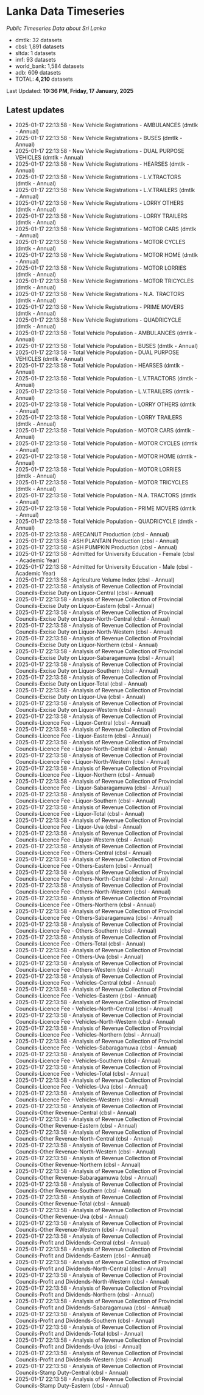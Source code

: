 # Lanka Data Timeseries
*Public Timeseries Data about Sri Lanka*

* dmtlk: 32 datasets
* cbsl: 1,891 datasets
* sltda: 1 datasets
* imf: 93 datasets
* world_bank: 1,584 datasets
* adb: 609 datasets
* TOTAL: **4,210** datasets

Last Updated: **10:36 PM, Friday, 17 January, 2025**

## Latest updates

* 2025-01-17 22:13:58 - New Vehicle Registrations - AMBULANCES (dmtlk - Annual)
* 2025-01-17 22:13:58 - New Vehicle Registrations - BUSES (dmtlk - Annual)
* 2025-01-17 22:13:58 - New Vehicle Registrations - DUAL PURPOSE VEHICLES (dmtlk - Annual)
* 2025-01-17 22:13:58 - New Vehicle Registrations - HEARSES (dmtlk - Annual)
* 2025-01-17 22:13:58 - New Vehicle Registrations - L.V.TRACTORS (dmtlk - Annual)
* 2025-01-17 22:13:58 - New Vehicle Registrations - L.V.TRAILERS (dmtlk - Annual)
* 2025-01-17 22:13:58 - New Vehicle Registrations - LORRY OTHERS (dmtlk - Annual)
* 2025-01-17 22:13:58 - New Vehicle Registrations - LORRY TRAILERS (dmtlk - Annual)
* 2025-01-17 22:13:58 - New Vehicle Registrations - MOTOR CARS (dmtlk - Annual)
* 2025-01-17 22:13:58 - New Vehicle Registrations - MOTOR CYCLES (dmtlk - Annual)
* 2025-01-17 22:13:58 - New Vehicle Registrations - MOTOR HOME (dmtlk - Annual)
* 2025-01-17 22:13:58 - New Vehicle Registrations - MOTOR LORRIES (dmtlk - Annual)
* 2025-01-17 22:13:58 - New Vehicle Registrations - MOTOR TRICYCLES (dmtlk - Annual)
* 2025-01-17 22:13:58 - New Vehicle Registrations - N.A. TRACTORS (dmtlk - Annual)
* 2025-01-17 22:13:58 - New Vehicle Registrations - PRIME MOVERS (dmtlk - Annual)
* 2025-01-17 22:13:58 - New Vehicle Registrations - QUADRICYCLE (dmtlk - Annual)
* 2025-01-17 22:13:58 - Total Vehicle Population - AMBULANCES (dmtlk - Annual)
* 2025-01-17 22:13:58 - Total Vehicle Population - BUSES (dmtlk - Annual)
* 2025-01-17 22:13:58 - Total Vehicle Population - DUAL PURPOSE VEHICLES (dmtlk - Annual)
* 2025-01-17 22:13:58 - Total Vehicle Population - HEARSES (dmtlk - Annual)
* 2025-01-17 22:13:58 - Total Vehicle Population - L.V.TRACTORS (dmtlk - Annual)
* 2025-01-17 22:13:58 - Total Vehicle Population - L.V.TRAILERS (dmtlk - Annual)
* 2025-01-17 22:13:58 - Total Vehicle Population - LORRY OTHERS (dmtlk - Annual)
* 2025-01-17 22:13:58 - Total Vehicle Population - LORRY TRAILERS (dmtlk - Annual)
* 2025-01-17 22:13:58 - Total Vehicle Population - MOTOR CARS (dmtlk - Annual)
* 2025-01-17 22:13:58 - Total Vehicle Population - MOTOR CYCLES (dmtlk - Annual)
* 2025-01-17 22:13:58 - Total Vehicle Population - MOTOR HOME (dmtlk - Annual)
* 2025-01-17 22:13:58 - Total Vehicle Population - MOTOR LORRIES (dmtlk - Annual)
* 2025-01-17 22:13:58 - Total Vehicle Population - MOTOR TRICYCLES (dmtlk - Annual)
* 2025-01-17 22:13:58 - Total Vehicle Population - N.A. TRACTORS (dmtlk - Annual)
* 2025-01-17 22:13:58 - Total Vehicle Population - PRIME MOVERS (dmtlk - Annual)
* 2025-01-17 22:13:58 - Total Vehicle Population - QUADRICYCLE (dmtlk - Annual)
* 2025-01-17 22:13:58 - ARECANUT Production (cbsl - Annual)
* 2025-01-17 22:13:58 - ASH PLANTAIN Production (cbsl - Annual)
* 2025-01-17 22:13:58 - ASH PUMPKIN Production (cbsl - Annual)
* 2025-01-17 22:13:58 - Admitted for University Education - Female (cbsl - Academic Year)
* 2025-01-17 22:13:58 - Admitted for University Education - Male (cbsl - Academic Year)
* 2025-01-17 22:13:58 - Agriculture Volume Index (cbsl - Annual)
* 2025-01-17 22:13:58 - Analysis of Revenue Collection of Provincial Councils-Excise Duty on Liquor-Central (cbsl - Annual)
* 2025-01-17 22:13:58 - Analysis of Revenue Collection of Provincial Councils-Excise Duty on Liquor-Eastern (cbsl - Annual)
* 2025-01-17 22:13:58 - Analysis of Revenue Collection of Provincial Councils-Excise Duty on Liquor-North-Central (cbsl - Annual)
* 2025-01-17 22:13:58 - Analysis of Revenue Collection of Provincial Councils-Excise Duty on Liquor-North-Western (cbsl - Annual)
* 2025-01-17 22:13:58 - Analysis of Revenue Collection of Provincial Councils-Excise Duty on Liquor-Northern (cbsl - Annual)
* 2025-01-17 22:13:58 - Analysis of Revenue Collection of Provincial Councils-Excise Duty on Liquor-Sabaragamuwa (cbsl - Annual)
* 2025-01-17 22:13:58 - Analysis of Revenue Collection of Provincial Councils-Excise Duty on Liquor-Southern (cbsl - Annual)
* 2025-01-17 22:13:58 - Analysis of Revenue Collection of Provincial Councils-Excise Duty on Liquor-Total (cbsl - Annual)
* 2025-01-17 22:13:58 - Analysis of Revenue Collection of Provincial Councils-Excise Duty on Liquor-Uva (cbsl - Annual)
* 2025-01-17 22:13:58 - Analysis of Revenue Collection of Provincial Councils-Excise Duty on Liquor-Western (cbsl - Annual)
* 2025-01-17 22:13:58 - Analysis of Revenue Collection of Provincial Councils-Licence Fee - Liquor-Central (cbsl - Annual)
* 2025-01-17 22:13:58 - Analysis of Revenue Collection of Provincial Councils-Licence Fee - Liquor-Eastern (cbsl - Annual)
* 2025-01-17 22:13:58 - Analysis of Revenue Collection of Provincial Councils-Licence Fee - Liquor-North-Central (cbsl - Annual)
* 2025-01-17 22:13:58 - Analysis of Revenue Collection of Provincial Councils-Licence Fee - Liquor-North-Western (cbsl - Annual)
* 2025-01-17 22:13:58 - Analysis of Revenue Collection of Provincial Councils-Licence Fee - Liquor-Northern (cbsl - Annual)
* 2025-01-17 22:13:58 - Analysis of Revenue Collection of Provincial Councils-Licence Fee - Liquor-Sabaragamuwa (cbsl - Annual)
* 2025-01-17 22:13:58 - Analysis of Revenue Collection of Provincial Councils-Licence Fee - Liquor-Southern (cbsl - Annual)
* 2025-01-17 22:13:58 - Analysis of Revenue Collection of Provincial Councils-Licence Fee - Liquor-Total (cbsl - Annual)
* 2025-01-17 22:13:58 - Analysis of Revenue Collection of Provincial Councils-Licence Fee - Liquor-Uva (cbsl - Annual)
* 2025-01-17 22:13:58 - Analysis of Revenue Collection of Provincial Councils-Licence Fee - Liquor-Western (cbsl - Annual)
* 2025-01-17 22:13:58 - Analysis of Revenue Collection of Provincial Councils-Licence Fee - Others-Central (cbsl - Annual)
* 2025-01-17 22:13:58 - Analysis of Revenue Collection of Provincial Councils-Licence Fee - Others-Eastern (cbsl - Annual)
* 2025-01-17 22:13:58 - Analysis of Revenue Collection of Provincial Councils-Licence Fee - Others-North-Central (cbsl - Annual)
* 2025-01-17 22:13:58 - Analysis of Revenue Collection of Provincial Councils-Licence Fee - Others-North-Western (cbsl - Annual)
* 2025-01-17 22:13:58 - Analysis of Revenue Collection of Provincial Councils-Licence Fee - Others-Northern (cbsl - Annual)
* 2025-01-17 22:13:58 - Analysis of Revenue Collection of Provincial Councils-Licence Fee - Others-Sabaragamuwa (cbsl - Annual)
* 2025-01-17 22:13:58 - Analysis of Revenue Collection of Provincial Councils-Licence Fee - Others-Southern (cbsl - Annual)
* 2025-01-17 22:13:58 - Analysis of Revenue Collection of Provincial Councils-Licence Fee - Others-Total (cbsl - Annual)
* 2025-01-17 22:13:58 - Analysis of Revenue Collection of Provincial Councils-Licence Fee - Others-Uva (cbsl - Annual)
* 2025-01-17 22:13:58 - Analysis of Revenue Collection of Provincial Councils-Licence Fee - Others-Western (cbsl - Annual)
* 2025-01-17 22:13:58 - Analysis of Revenue Collection of Provincial Councils-Licence Fee - Vehicles-Central (cbsl - Annual)
* 2025-01-17 22:13:58 - Analysis of Revenue Collection of Provincial Councils-Licence Fee - Vehicles-Eastern (cbsl - Annual)
* 2025-01-17 22:13:58 - Analysis of Revenue Collection of Provincial Councils-Licence Fee - Vehicles-North-Central (cbsl - Annual)
* 2025-01-17 22:13:58 - Analysis of Revenue Collection of Provincial Councils-Licence Fee - Vehicles-North-Western (cbsl - Annual)
* 2025-01-17 22:13:58 - Analysis of Revenue Collection of Provincial Councils-Licence Fee - Vehicles-Northern (cbsl - Annual)
* 2025-01-17 22:13:58 - Analysis of Revenue Collection of Provincial Councils-Licence Fee - Vehicles-Sabaragamuwa (cbsl - Annual)
* 2025-01-17 22:13:58 - Analysis of Revenue Collection of Provincial Councils-Licence Fee - Vehicles-Southern (cbsl - Annual)
* 2025-01-17 22:13:58 - Analysis of Revenue Collection of Provincial Councils-Licence Fee - Vehicles-Total (cbsl - Annual)
* 2025-01-17 22:13:58 - Analysis of Revenue Collection of Provincial Councils-Licence Fee - Vehicles-Uva (cbsl - Annual)
* 2025-01-17 22:13:58 - Analysis of Revenue Collection of Provincial Councils-Licence Fee - Vehicles-Western (cbsl - Annual)
* 2025-01-17 22:13:58 - Analysis of Revenue Collection of Provincial Councils-Other Revenue-Central (cbsl - Annual)
* 2025-01-17 22:13:58 - Analysis of Revenue Collection of Provincial Councils-Other Revenue-Eastern (cbsl - Annual)
* 2025-01-17 22:13:58 - Analysis of Revenue Collection of Provincial Councils-Other Revenue-North-Central (cbsl - Annual)
* 2025-01-17 22:13:58 - Analysis of Revenue Collection of Provincial Councils-Other Revenue-North-Western (cbsl - Annual)
* 2025-01-17 22:13:58 - Analysis of Revenue Collection of Provincial Councils-Other Revenue-Northern (cbsl - Annual)
* 2025-01-17 22:13:58 - Analysis of Revenue Collection of Provincial Councils-Other Revenue-Sabaragamuwa (cbsl - Annual)
* 2025-01-17 22:13:58 - Analysis of Revenue Collection of Provincial Councils-Other Revenue-Southern (cbsl - Annual)
* 2025-01-17 22:13:58 - Analysis of Revenue Collection of Provincial Councils-Other Revenue-Total (cbsl - Annual)
* 2025-01-17 22:13:58 - Analysis of Revenue Collection of Provincial Councils-Other Revenue-Uva (cbsl - Annual)
* 2025-01-17 22:13:58 - Analysis of Revenue Collection of Provincial Councils-Other Revenue-Western (cbsl - Annual)
* 2025-01-17 22:13:58 - Analysis of Revenue Collection of Provincial Councils-Profit and Dividends-Central (cbsl - Annual)
* 2025-01-17 22:13:58 - Analysis of Revenue Collection of Provincial Councils-Profit and Dividends-Eastern (cbsl - Annual)
* 2025-01-17 22:13:58 - Analysis of Revenue Collection of Provincial Councils-Profit and Dividends-North-Central (cbsl - Annual)
* 2025-01-17 22:13:58 - Analysis of Revenue Collection of Provincial Councils-Profit and Dividends-North-Western (cbsl - Annual)
* 2025-01-17 22:13:58 - Analysis of Revenue Collection of Provincial Councils-Profit and Dividends-Northern (cbsl - Annual)
* 2025-01-17 22:13:58 - Analysis of Revenue Collection of Provincial Councils-Profit and Dividends-Sabaragamuwa (cbsl - Annual)
* 2025-01-17 22:13:58 - Analysis of Revenue Collection of Provincial Councils-Profit and Dividends-Southern (cbsl - Annual)
* 2025-01-17 22:13:58 - Analysis of Revenue Collection of Provincial Councils-Profit and Dividends-Total (cbsl - Annual)
* 2025-01-17 22:13:58 - Analysis of Revenue Collection of Provincial Councils-Profit and Dividends-Uva (cbsl - Annual)
* 2025-01-17 22:13:58 - Analysis of Revenue Collection of Provincial Councils-Profit and Dividends-Western (cbsl - Annual)
* 2025-01-17 22:13:58 - Analysis of Revenue Collection of Provincial Councils-Stamp Duty-Central (cbsl - Annual)
* 2025-01-17 22:13:58 - Analysis of Revenue Collection of Provincial Councils-Stamp Duty-Eastern (cbsl - Annual)